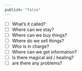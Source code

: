 ```yaml
---
publish: "false"
---
```

- [ ] What’s it called?
- [ ] Where can we stay?
- [ ] Where can we buy things?
- [ ] Where do we sell things?
- [ ] Who is in charge?
- [ ] Where can we get information?
- [ ] Is there magical aid / healing?
- [ ] are there any problems?
